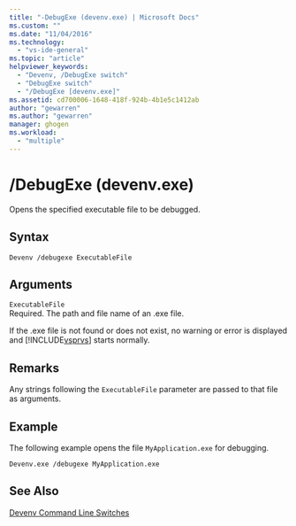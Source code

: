 ```yaml
---
title: "-DebugExe (devenv.exe) | Microsoft Docs"
ms.custom: ""
ms.date: "11/04/2016"
ms.technology: 
  - "vs-ide-general"
ms.topic: "article"
helpviewer_keywords: 
  - "Devenv, /DebugExe switch"
  - "DebugExe switch"
  - "/DebugExe [devenv.exe]"
ms.assetid: cd700006-1648-418f-924b-4b1e5c1412ab
author: "gewarren"
ms.author: "gewarren"
manager: ghogen
ms.workload: 
  - "multiple"
---
```

# /DebugExe (devenv.exe)
Opens the specified executable file to be debugged.  
  
## Syntax  
  
```  
Devenv /debugexe ExecutableFile  
```  
  
## Arguments  
 `ExecutableFile`  
 Required. The path and file name of an .exe file.  
  
 If the .exe file is not found or does not exist, no warning or error is displayed and [!INCLUDE[vsprvs](../../code-quality/includes/vsprvs_md.md)] starts normally.  
  
## Remarks  
 Any strings following the `ExecutableFile` parameter are passed to that file as arguments.  
  
## Example  
 The following example opens the file `MyApplication.exe` for debugging.  
  
```  
Devenv.exe /debugexe MyApplication.exe  
```  
  
## See Also  
 [Devenv Command Line Switches](../../ide/reference/devenv-command-line-switches.md)